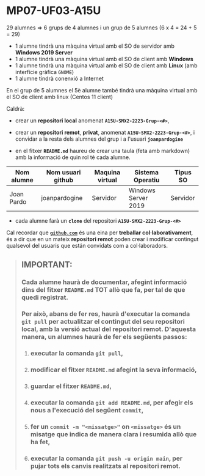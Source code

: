 # MP07-UF03-A15U

29 alumnes => 6 grups de 4 alumnes i un grup de 5 alumnes (6 x 4 = 24 + 5 = 29)

* 1 alumne tindrà una màquina virtual amb el SO de servidor amb **Windows 2019 Server**
* 1 alumne tindrà una màquina virtual amb el SO de client amb **Windows**
* 1 alumne tindrà una màquina virtual amb el SO de client amb **Linux** (amb interfície gràfica ```GNOME```)
* 1 alumne tindrà conenxió a Internet

En el grup de 5 alumnes el 5è alumne també tindrà una màquina virtual amb el SO de client amb linux (Centos 11 client)

Caldrà:
* crear un **repositori local** anomenat **```A15U-SMX2-2223-Grup-<#>```**,
* crear un **repositori remot**, **privat**, anomenat **```A15U-SMX2-2223-Grup-<#>```**, i convidar a la resta dels alumnes del grup i a l'usuari **```joanpardogine```**

* en el fitxer **```README.md```** haureu de crear una taula (feta amb markdown) amb la informació de quin rol té cada alumne.

|Nom alumne|Nom usuari github|Maquina virtual|Sistema Operatiu|Tipus SO|
|----|----|----|----|----|
|Joan Pardo|joanpardogine|Servidor|Windows Server 2019|Servidor|

* cada alumne farà un **```clone```** del repositori **```A15U-SMX2-2223-Grup-<#>```**

Cal recordar que [**```github.com```**](github.com) és una eina per **treballar col·laborativament**, és a dir que en un mateix **repositori remot** poden crear i modificar contingut qualsevol del usuaris que están convidats com a col·laboradors.

> ## **IMPORTANT:**
> ### Cada alumne haurà de documentar, afegint informació dins del fitxer **```README.md```** TOT allò que fa, per tal de que quedi registrat.
> ### Per això, abans de fer res, haurà d'executar la comanda **```git pull```** per actualitzar el contingut del seu **repositori local**, amb la versió actual del **repositori remot**. D'aquesta manera, un alumnes haurà de fer els següents passos:
> 1. ### executar la comanda **```git pull```**,
> 1. ### modificar el fitxer **```README.md```** afegint la seva informació,
> 1. ### guardar el fitxer **```README.md```**,
> 1. ### executar la comanda **```git add README.md```**, per afegir els nous a l'execució del següent **```commit```**,
> 1. ### fer un **```commit -m "<missatge>"```** on **```<missatge>```** és un misatge que indica de manera clara i resumida allò que ha fet,
> 1. ### executar la comanda **```git push -u origin main```**, per pujar tots els canvis realitzats al **repositori remot**.
 



